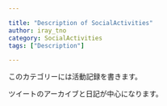 ```yaml
---

title: "Description of SocialActivities"
author: iray_tno
category: SocialActivities
tags: ["Description"]

---
```


このカテゴリーには活動記録を書きます。

ツイートのアーカイブと日記が中心になります。
